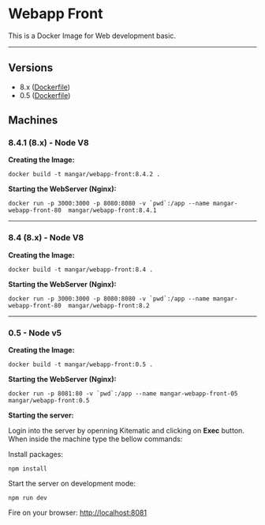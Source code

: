 # Webapp Front

This is a Docker Image for Web development basic.

--- 

## Versions

- 8.x ([Dockerfile](https://github.com/mangar/docker))
- 0.5 ([Dockerfile](https://github.com/mangar/docker))


## Machines


### 8.4.1 (8.x) - Node V8


__Creating the Image:__
```
docker build -t mangar/webapp-front:8.4.2 .
```

__Starting the WebServer (Nginx):__
```
docker run -p 3000:3000 -p 8080:8080 -v `pwd`:/app --name mangar-webapp-front-80  mangar/webapp-front:8.4.1
```



---








### 8.4 (8.x) - Node V8


__Creating the Image:__
```
docker build -t mangar/webapp-front:8.4 .
```

__Starting the WebServer (Nginx):__
```
docker run -p 3000:3000 -p 8080:8080 -v `pwd`:/app --name mangar-webapp-front-80  mangar/webapp-front:8.2
```



---




### 0.5 - Node v5


__Creating the Image:__
```
docker build -t mangar/webapp-front:0.5 .
```

__Starting the WebServer (Nginx):__
```
docker run -p 8081:80 -v `pwd`:/app --name mangar-webapp-front-05  mangar/webapp-front:0.5
```


__Starting the server:__

Login into the server by openning Kitematic and clicking on __Exec__ button.
When inside the machine type the bellow commands:



Install packages:
```
npm install
```



Start the server on development mode:
```
npm run dev
```











Fire on your browser: <http://localhost:8081>



